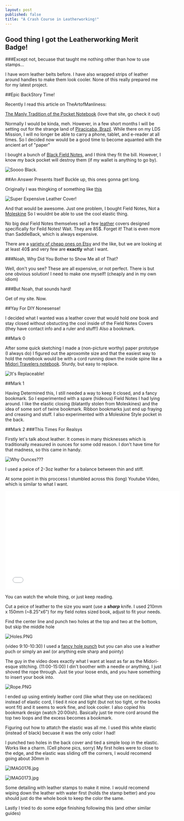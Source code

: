 ```yaml
---
layout: post
published: false
title: "A Crash Course in Leatherworking!"
---
```


## Good thing I got the Leatherworking Merit Badge!
###Except not, becuase that taught me nothing other than how to use stamps...

I have worn leather belts before. I have also wrapped strips of leather around handles to make them look cooler. None of this really prepared me for my latest project.

##Epic BackStory Time!

Recently I read this article on TheArtofManliness:

[The Manly Tradition of the Pocket Notebook](http://www.artofmanliness.com/2010/08/23/the-manly-tradition-of-the-pocket-notebook/ "Super Manly") (love that site, go check it out)

Normally I would be kinda, meh. However, in a few short months I will be setting out for the strange land of [Piracicaba, Brazil](https://www.google.com/maps/place/Piracicaba+-+SP,+Brazil/@-22.7249629,-47.6475382,3a,75y,17.1h,74.98t/data=!3m4!1e1!3m2!1sncsK1mSHo-kOAeoMWKuPuQ!2e0!4m2!3m1!1s0x94c631c14f4c9d3b:0x270ec30013dc341c!6m1!1e1 "Random Street!"). While there on my LDS Mission, I will no longer be able to carry a phone, tablet, and e-reader at all times. So I decided now would be a good time to become aquanted with the ancient art of "paper"

I bought a bunch of [Black Field Notes](http://fieldnotesbrand.com/shop/pitchblack/ "Black Goes With Everything"), and I think they fit the bill. However, I know my back pocket will destroy them (if my wallet is anything to go by).

![Soooo Black.](http://g.nordstromimage.com/imagegallery/store/product/Zoom/6/_9266546.jpg)

##An Answer Presents Itself
Buckle up, this ones gonna get long.

Originally I was thingking of something like [this](http://saddlebackleather.com/moleskinecover "Saddleback Leather!")

![Super Expensive Leather Cover!](http://the-gadgeteer.com/wp-content/uploads/2010/12/saddleback-notebook-cover-1.jpg)

And that would be awesome. Just one problem, I bought Field Notes, Not a [Moleskine](http://moleskine.com/us/collections/model/product/squared-soft-notebook-pocket "Fancy Notebooks!") So I wouldnt be able to use the cool elastic thing.

No big deal Field Notes themselves sell a few [leather](http://fieldnotesbrand.com/storage/leather/ "Most Expensive Yet!") covers designed specifically for Feild Notes! Wait. They are 85$. Forget it! That is even more than SaddleBack, which is always expensive.

There are a [variety of cheap ones on Etsy](https://www.etsy.com/market/field_notes_cover "Cheap! At last.") and the like, but we are looking at at least 40$ and very few are **exactly** what I want.

###Noah, Why Did You Bother to Show Me all of That?

Well, don't you see? These are all expensive, or not perfect. There is but one obvious solution! I need to make one myself! (cheaply and in my own idiom)

###But Noah, that sounds hard!

Get of my site. Now.

##Yay For DIY Nonesense!

I decided what I wanted was a leather cover that would hold *one* book and stay closed without obstucting the cool inside of the Field Notes Covers (they have contact info and a ruler and stuff!) Also a bookmark.

##Mark 0

After some quick sketching I made a (non-picture worthy) paper prototype (I always do) I figured out the aproxomite size and that the easiest way to hold the notebook would be with a cord running down the inside spine like a [Midori Travelers notebook](http://www.midori-japan.co.jp/tr/english/trnotebook/products/ "So not American!"). Sturdy, but easy to replace.

![It's Replaceable!](http://ecx.images-amazon.com/images/I/61nhCii7NfL._SL1500_.jpg)

##Mark 1

Having Determined this, I still needed a way to keep it closed, and a fancy bookmark. So I experimented with a spare (hideous) Field Notes I had lying around. I like the elastic closing (blatantly stolen from Moleskines) and the idea of some sort of twine bookmark. Ribbon bookmarks just end up fraying and creasing and stuff. I also experimented with a Moleskine Style pocket in the back.

##Mark 2
###This Times For Realsys

Firstly let's talk about leather. It comes in many thicknesses which is traditionally measured in ounces for some odd reason. I don't have time for that madness, so this came in handy.

![Why Ounces???](http://d31snyb1jsf9xb.cloudfront.net/services/image.aspx/media/images-misc/ThicknessConversion.png)

I used a peice of 2-3oz leather for a balance between thin and stiff.

At some point in this proccess I stumbled across this (long) Youtube Video, which is similar to what I want.

<center><iframe width="560" height="315" src="//www.youtube-nocookie.com/embed/hCYAnmQnn6w?rel=0" frameborder="0" allowfullscreen></iframe></center>
<!--Yeah I used the center tag. Deal with it. Even You Adam-->

You can watch the whole thing, or just keep reading.

Cut a peice of leather to the size you want (use a ***sharp*** knife. I used 210mm x 150mm (~8.25"x6") for my field notes sized book, adjust to fit your needs.

Find the center line and punch two holes at the top and two at the bottom, but skip the middle hole 

![Holes.PNG](/media/Holes.PNG)

(video 9:10-10:30) I used a [fancy hole punch](http://www.walmart.com/ip/Crop-A-Dile-II-Big-Bite-Punch/10310770 "Super fancy") but you can also use a leather puch or simply an awl (or anything esle sharp and pointy)

The guy in the video does exactly what I want at least as far as the Midori-esque stitching. (11:00-15:00) I din't boother with a needle or anything, I just shoved the rope through. Just tie your loose ends, and you have something to insert your book into.

![Rope.PNG](/media/Rope.PNG)

I ended up using entirely leather cord (like what they use on necklaces) instead of elastic cord, I tied it nice and tight (but not too tight, or the books wont fit) and it seems to work fine, and look cooler. I also copied his bookmark design (watch 20:00ish). Basically just tie more cord around the top two loops and the excess becomes a bookmark.

Figuring out how to attatch the elastic was all me. I used this white elastic (instead of black) becuase it was the only color I had!

I punched two holes in the back cover and tied a simple loop in the elastic. Works like a charm. (Cell phone pics, sorry) My first holes were to close to the edge, and the elastic was sliding off the corners, I would recomend going about 30mm in

![IMAG0176.jpg](/media/IMAG0176.jpg)

![IMAG0173.jpg](/media/IMAG0173.jpg)


Some detailing with leather stamps to make it mine. I would recomend wiping down the leather with water first (holds the stamp better) and you should just do the whole book to keep the color the same.

Lastly I tried to do some edge finishing following this (and other similar guides)